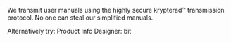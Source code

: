 We transmit user manuals using the highly secure krypterad™ transmission protocol. No one can steal our simplified manuals.

Alternatively try: 
Product Info
Designer: bit
